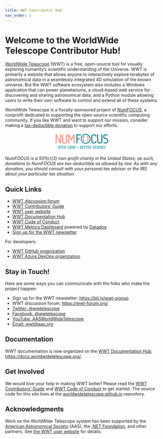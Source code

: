 ```yaml
---
title: WWT Contributor Hub
nav_order: 1
---
```


<!-- See README.md for how to preview this file when making edits -->

# Welcome to the WorldWide Telescope Contributor Hub!

<!-- NOTE: these links are inlined because consecutive out-of-band links
 with parentheses don't render well. -->
[WorldWide Telescope](http://www.worldwidetelescope.org) (WWT) is a free,
open-source tool for visually exploring humanity’s scientific understanding of
the Universe. WWT is primarily a website that allows anyone to interactively
explore terabytes of astronomical data in a seamlessly integrated 4D
simulation of the known universe. But the WWT software ecosystem also includes
a Windows application that can power planetariums, a cloud-based web service
for discovering and sharing astronomical data, and a Python module allowing
users to write their own software to control and extend all of these systems.

WorldWide Telescope is a fiscally sponsored project of
[NumFOCUS](https://numfocus.org/), a nonprofit dedicated to supporting the
open-source scientific computing community. If you like WWT and want to support
our mission, consider making a [tax-deductible
donation](https://numfocus.org/donate-for-worldwide-telescope) to support our
efforts.

<div align="center">
  <a href="https://numfocus.org/donate-for-worldwide-telescope">
    <img style="height: 60px;"
         src="https://raw.githubusercontent.com/numfocus/templates/master/images/numfocus-logo.png">
  </a>
</div>

*NumFOCUS is a 501(c)(3) non-profit charity in the United States; as such,
donations to NumFOCUS are tax-deductible as allowed by law. As with any
donation, you should consult with your personal tax adviser or the IRS about
your particular tax situation.*

## Quick Links

- [WWT discussion forum]
- [WWT Contributors’ Guide]
- [WWT user website]
- [WWT Documentation Hub]
- [WWT Code of Conduct]
- [WWT Metrics Dashboard] powered by [Datadog]
- [Sign up for the WWT newsletter](https://bit.ly/wwt-signup)

[WWT discussion forum]: https://wwt-forum.org/
[WWT Contributors’ Guide]: ./CONTRIBUTING.md
[WWT user website]: https://www.worldwidetelescope.org/home/
[WWT Documentation Hub]: https://docs.worldwidetelescope.org/
[WWT Code of Conduct]: ./CODE_OF_CONDUCT.md
[WWT Metrics Dashboard]: https://p.us3.datadoghq.com/sb/cf4ddee0-e5ae-11ec-90f8-da7ad0900003-c64423f0e5e0627e2eb777abe3e591b0
[Datadog]: https://www.datadoghq.com/

For developers:

- [WWT GitHub organization]
- [WWT Azure DevOps organization]

[WWT GitHub organization]: https://github.com/WorldWideTelescope
[WWT Azure DevOps organization]: https://dev.azure.com/aasworldwidetelescope/


## Stay in Touch!

Here are some ways you can communicate with the folks who make the project
happen:

- Sign up for the WWT newsletter: <https://bit.ly/wwt-signup>
- WWT discussion forum: <https://wwt-forum.org/>
- [Twitter: @wwtelescope](https://twitter.com/wwtelescope)
- [Facebook: @wwtelescope](https://www.facebook.com/wwtelescope/)
- [YouTube: AASWorldWideTelescope](https://www.youtube.com/c/AASWorldWideTelescope)
- [Email: wwt@aas.org](mailto:wwt@aas.org)


## Documentation

WWT documentation is now organized on the [WWT Documentation Hub],
<https://docs.worldwidetelescope.org/>.


## Get Involved

We would love your help in making WWT better! Please read the
[WWT Contributors’ Guide] and [WWT Code of Conduct] to get started. The source
code for this site lives at the [worldwidetelescope.github.io] repository.

[worldwidetelescope.github.io]: https://github.com/WorldWideTelescope/worldwidetelescope.github.io


## Acknowledgments

Work on the WorldWide Telescope system has been supported by the [American
Astronomical Society] (AAS), the [.NET Foundation], and other partners. See [the
WWT user website][acks] for details.

[American Astronomical Society]: https://aas.org/
[.NET Foundation]: https://dotnetfoundation.org/
[acks]: https://worldwidetelescope.org/about/acknowledgments/
